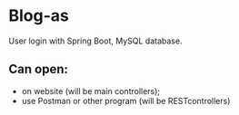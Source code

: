 # Blog-as
User login with Spring Boot, MySQL database. 

 
## Can open:
- on website (will be main controllers);
- use Postman or other program (will be RESTcontrollers)

